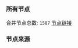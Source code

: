 ### 所有节点
合并节点总数: `1587`
[节点链接](https://raw.githubusercontent.com/rzhy1/11/master/sub/sub_merge_base64.txt)

### 节点来源
